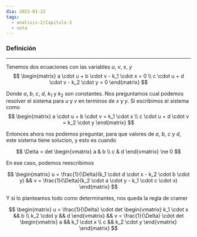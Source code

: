 ```yaml
---
dia: 2023-01-22
tags:
  - analisis-2/Capitulo-3
  - nota
---
```

### Definición
---
Tenemos dos ecuaciones con las variables $u$, $v$, $x$, $y$
$$ 
	\begin{matrix} 
		a \cdot u + b \cdot v - k_1 \cdot x = 0 \\
		c \cdot u + d \cdot v - k_2 \cdot y = 0 
	\end{matrix}
$$

Donde $a$, $b$, $c$, $d$, $k_1$ y $k_2$ son constantes. Nos preguntamos cual podemos resolver el sistema para $u$ y $v$ en terminos de $x$ y $y$. Si escribimos el sistema como 
$$ 
	\begin{matrix} 
		a \cdot u + b \cdot v = k_1 \cdot x \\
		c \cdot u + d \cdot v = k_2 \cdot y
	\end{matrix}
$$

Entonces ahora nos podemos preguntar, para que valores de $a$, $b$, $c$ y $d$, este sistema tiene solucion, y esto es cuando

$$ \Delta = det \begin{vmatrix} a & b \\ c & d \end{vmatrix} \ne 0 $$

En ese caso, podemos reescribimos 

$$
	\begin{matrix} 
		u = \frac{1}{\Delta}(k_1 \cdot d \cdot x - k_2 \cdot b \cdot y) &&
		v = \frac{1}{\Delta}(k_2 \cdot a \cdot y - k_1 \cdot c \cdot x)
	\end{matrix}
$$

Y si lo planteamos todo como determinantes, nos queda la regla de cramer

$$
	\begin{matrix} 
		u = \frac{1}{\Delta} \cdot det \begin{vmatrix} k_1 \cdot x && b \\ k_2 \cdot y && d \end{vmatrix} && 
		v = \frac{1}{\Delta} \cdot det \begin{vmatrix} a && k_1 \cdot x \\ c && k_2 \cdot y \end{vmatrix}
	\end{matrix} 
$$
